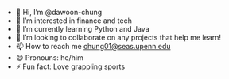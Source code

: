 - 👋 Hi, I’m @dawoon-chung
- 👀 I’m interested in finance and tech
- 🌱 I’m currently learning Python and Java
- 💞️ I’m looking to collaborate on any projects that help me learn!
- 📫 How to reach me chung01@seas.upenn.edu
- 😄 Pronouns: he/him
- ⚡ Fun fact: Love grappling sports

<!---
dawoon-chung/dawoon-chung is a ✨ special ✨ repository because its `README.md` (this file) appears on your GitHub profile.
You can click the Preview link to take a look at your changes.
--->
